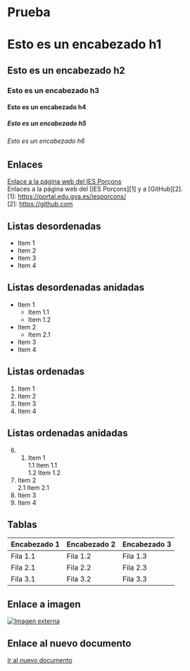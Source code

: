 # Prueba
# Esto es un encabezado h1
## Esto es un encabezado h2
### Esto es un encabezado h3
#### Esto es un encabezado h4
##### Esto es un encabezado h5
###### Esto es un encabezado h6
## Enlaces  
[Enlace a la página web del IES Porçons](https://portal.edu.gva.es/iesporcons/)  
Enlaces a la página web del [IES Porçons][1] y a [GitHub][2].  
[1]: https://portal.edu.gva.es/iesporcons/  
[2]: https://github.com
## Listas desordenadas  
* Item 1
* Item 2
* Item 3
* Item 4
## Listas desordenadas anidadas  
* Item 1
  * Item 1.1
  * Item 1.2
* Item 2
  * Item 2.1
* Item 3
* Item 4
## Listas ordenadas  
1. Item 1
2. Item 2
3. Item 3
4. Item 4
## Listas ordenadas anidadas  
6. 1. Item 1  
  1.1 Item 1.1  
  1.2 Item 1.2  
2. Item 2  
  2.1 Item 2.1  
3. Item 3  
4. Item 4
## Tablas  
| Encabezado 1 | Encabezado 2 | Encabezado 3 |
| ------------ | ------------ |------------- |
| Fila 1.1 | Fila 1.2 | Fila 1.3 |
| Fila 2.1 | Fila 2.2 | Fila 2.3 |
| Fila 3.1 | Fila 3.2 | Fila 3.3 |  
## Enlace a imagen   
[![Imagen externa](https://encrypted-tbn0.gstatic.com/images?q=tbn:ANd9GcSBIi3xjLqVZOJFDwQ2H5bMYt1galwdE7JnWA&s)](https://encrypted-tbn0.gstatic.com/images?q=tbn:ANd9GcSBIi3xjLqVZOJFDwQ2H5bMYt1galwdE7JnWA&s)  
## Enlace al nuevo documento  
[Ir al nuevo documento](nuevo.md)













   
